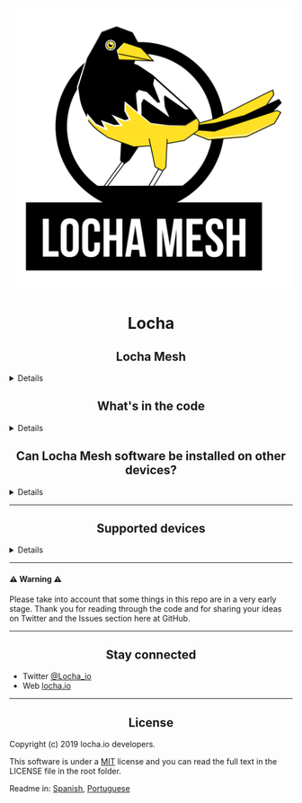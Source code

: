
<p align="center"> 
<img src="./images/locha1.svg">
</p>

<h1 align="center"> Locha </h1>

<Achieving hyperbitcoinization in Venezuela>


<sumary>

<h2 align="center"> Locha Mesh </h2>
</sumary>
<details>

The Locha Mesh is a radio network for communications and Bitcoin transactions without internet or even electricity.
We are working not only in a protocol, but also the firmware for affordable devices like the _Turpial_ or _Harpia_.
</details>

<sumary>

<h2 align="center"> What's in the code </h2>
</sumary>
<details>

* The main software running on Turpial devices (ESP32 LoRa V2) can be found [here](https://github.com/btcven/locha-mesh-app)

* Messages routing protocol code can be found [here](https://github.com/btcven/locha-mesh-app/blob/master/Turpial/routing_incoming.cpp)

* The current Cordova mobile app can be found [here](https://gitlab.com/btcven/locha/mobile-app) , it runs on Android >5.0

* Documentation can be found [here](https://github.com/btcven/locha/tree/master/documents)
</details>

<sumary>
<h2 align="center"> Can Locha Mesh software be installed on other devices? </h2>
</sumary>
<details>

Sure! We have tested the code in some routers running the OpenWRT OS, also some ARM MCUs can be a good choice. The firmware has a low RAM footprint and we are trying to keep it "vendor agnostic".
</details>

---

<sumary>
<h2 align="center"> Supported devices </h2>
</sumary>
<details>

<h2 align="center"> Turpial </h2>
Is a small and portable device [ESP32](https://www.espressif.com/en/products/hardware/esp-wroom-32/overview) based system.

**Overview**
- Dual core 32 bits running at 240 MHz.
- 8MB flash storage.
- WiFi b/g/n dual mode (AP/Station).
- Bluetooth (for admin. access)
- Radio module (for the long range mesh network)
- 1000 mAh Battery
- micro USB for charging and software updates.
- 0.96" OLED screen.
 
In each Turpial can be connected up to 3 clients via WiFi for to send/receive text messages or Bitcoin transactions.

<h2 align="center"> Harpia (soon) </h2>
**Overview**
- Quad core 64 bits at 1.4 Ghz.
- Storage up to 128Gb.
- WiFi dual mode, dual band 2.4Ghz/5Ghz.
- Bluetooth 4.2
- Radio module (for the long range mesh network).
- Ethernet port.
- 4 USB ports.
</details>

----


#### :warning: Warning :warning:
Please take into account that some things in this repo are in a very early stage. Thank you for reading through the code and for sharing your ideas on Twitter and the Issues section here at GitHub.

----

<h2 align="center"> Stay connected </h2>

- Twitter [@Locha_io](https://twitter.com/Locha_io)
- Web [locha.io](https://locha.io)

----

<h2 align="center"> License </h2>
Copyright (c) 2019 locha.io developers.

This software is under a [MIT](LICENSE) license and you can read the full text in the LICENSE file in the root folder.

Readme in: [Spanish](README_ES.md), [Portuguese](README_PT.md)
